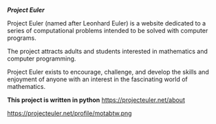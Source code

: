 
___Project Euler___

Project Euler (named after Leonhard Euler) is a website dedicated to a series of computational problems intended
to be solved with computer programs.

The project attracts adults and students interested in mathematics and computer programming.

Project Euler exists to encourage, challenge, and develop the skills and enjoyment of anyone with an interest in the
fascinating world of mathematics.

__This project is written in python__
https://projecteuler.net/about

https://projecteuler.net/profile/motabtw.png



